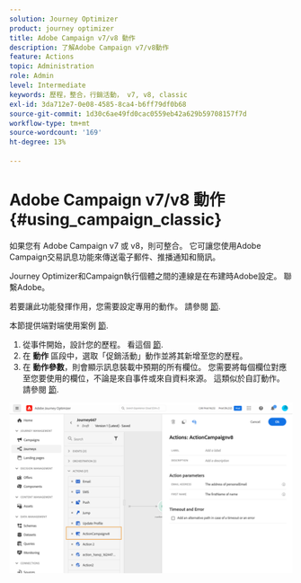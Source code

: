 ```yaml
---
solution: Journey Optimizer
product: journey optimizer
title: Adobe Campaign v7/v8 動作
description: 了解Adobe Campaign v7/v8動作
feature: Actions
topic: Administration
role: Admin
level: Intermediate
keywords: 歷程，整合，行銷活動， v7, v8, classic
exl-id: 3da712e7-0e08-4585-8ca4-b6ff79df0b68
source-git-commit: 1d30c6ae49fd0cac0559eb42a629b59708157f7d
workflow-type: tm+mt
source-wordcount: '169'
ht-degree: 13%

---
```


# Adobe Campaign v7/v8 動作 {#using_campaign_classic}

如果您有 Adobe Campaign v7 或 v8，則可整合。 它可讓您使用Adobe Campaign交易訊息功能來傳送電子郵件、推播通知和簡訊。

Journey Optimizer和Campaign執行個體之間的連線是在布建時Adobe設定。 聯繫Adobe。

若要讓此功能發揮作用，您需要設定專用的動作。 請參閱 [節](../action/acc-action.md).

本節提供端對端使用案例 [節](../building-journeys/ajo-ac.md).

1. 從事件開始，設計您的歷程。 看這個 [節](../building-journeys/journey.md).
1. 在 **動作** 區段中，選取「促銷活動」動作並將其新增至您的歷程。
1. 在 **動作參數**，則會顯示訊息裝載中預期的所有欄位。 您需要將每個欄位對應至您要使用的欄位，不論是來自事件或來自資料來源。 這類似於自訂動作。 請參閱 [節](../building-journeys/using-custom-actions.md).

![](assets/accintegration2.png)
